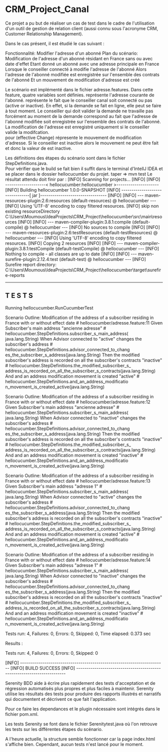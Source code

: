 # CRM_Project_Canal

Ce projet a pu but de réaliser un cas de test dans le cadre de l'utilisation d'un outil de gestion de relation client (aussi connu sous l'acronyme CRM, Customer Relationship Management). 

Dans le cas présent, il est étudié le cas suivant :

Fonctionnalité: Modifier l'adresse d'un abonné
Plan du scénario: Modification de l'adresse d'un abonné résidant en France sans ou avec date d'effet
Etant donné un abonné avec une adresse principale <active> en France
Lorsque le conseiller connecté à <canal> modifie l'adresse de l'abonné
Alors l'adresse de l'abonné modifiée est enregistrée sur l'ensemble des contrats de l'abonné Et un mouvement de modification d'adresse est créé 



Le scénario est implémenté dans le fichier adresse.features.
Dans cette feature, quatre variables sont définies. 
<active> représente l'adresse courante de l'abonné. 
<canal> représente le fait que le conseiller canal soit connecté ou pas (active or inactive). En effet, si la demande se fait en ligne, elle peut se faire à tout moment. Le conseiller qui doit valider la demande ne travaille pas forcément au moment de la demande 
<FACE> correspond au fait que l'adresse de l'abonné modifiée soit enregistrée sur l'ensemble des contrats de l'abonné. La modification de l'adresse est enregistré uniquement si le conseiller valide la modifcation.  
<EC> pour (effective Change) répresente le mouvement de modification d'adresse. Si le conseiller est inactive alors le mouvement ne peut être fait et donc la valeur de <EC> est inactive.  
  


Les définitions des étapes du scénario sont dans le fichier StepDefinitions.java.  
Pour vérifier que le build se fait bien il suffit dans le terminal d'IntellJ IDEA et se placer dans le dossier hellocucumber du projet. 
taper => mvn test 
Le résultat attendu doit finir par :
[INFO] Scanning for projects...
[INFO]
[INFO] --------------------< hellocucumber:hellocucumber >---------------------
[INFO] Building hellocucumber 1.0.0-SNAPSHOT
[INFO] --------------------------------[ jar ]---------------------------------
[INFO]
[INFO] --- maven-resources-plugin:2.6:resources (default-resources) @ hellocucumber ---
[INFO] Using 'UTF-8' encoding to copy filtered resources.
[INFO] skip non existing resourceDirectory C:\Users\Moumous\IdeaProjects\CRM_Project\hellocucumber\src\main\resources
[INFO]
[INFO] --- maven-compiler-plugin:3.8.1:compile (default-compile) @ hellocucumber ---
[INFO] No sources to compile
[INFO]
[INFO] --- maven-resources-plugin:2.6:testResources (default-testResources) @ hellocucumber ---
[INFO] Using 'UTF-8' encoding to copy filtered resources.
[INFO] Copying 2 resources
[INFO]
[INFO] --- maven-compiler-plugin:3.8.1:testCompile (default-testCompile) @ hellocucumber ---
[INFO] Nothing to compile - all classes are up to date
[INFO]
[INFO] --- maven-surefire-plugin:2.12.4:test (default-test) @ hellocucumber ---
[INFO] Surefire report directory: C:\Users\Moumous\IdeaProjects\CRM_Project\hellocucumber\target\surefire-reports

-------------------------------------------------------
 T E S T S
-------------------------------------------------------
Running hellocucumber.RunCucumberTest

Scenario Outline: Modification of the address of a subscriber residing in France with or without effect date # hellocucumber/adresse.feature:11
  Given Subscriber's main address "ancienne adresse"                                                         # hellocucumber.StepDefinitions.subscriber_s_main_address(
java.lang.String)
  When Advisor connected to "active" changes the subscriber's address                                        # hellocucumber.StepDefinitions.advisor_connected_to_chang
es_the_subscriber_s_address(java.lang.String)
  Then the modified subscriber's address is recorded on all the subscriber's contracts "inactive"            # hellocucumber.StepDefinitions.the_modified_subscriber_s_
address_is_recorded_on_all_the_subscriber_s_contracts(java.lang.String)
  And and an address modification movement is created "active"                                               # hellocucumber.StepDefinitions.and_an_address_modificatio
n_movement_is_created_active(java.lang.String)

Scenario Outline: Modification of the address of a subscriber residing in France with or without effect date # hellocucumber/adresse.feature:12
  Given Subscriber's main address "ancienne adresse"                                                         # hellocucumber.StepDefinitions.subscriber_s_main_address(
java.lang.String)
  When Advisor connected to "inactive" changes the subscriber's address                                      # hellocucumber.StepDefinitions.advisor_connected_to_chang
es_the_subscriber_s_address(java.lang.String)
  Then the modified subscriber's address is recorded on all the subscriber's contracts "inactive"            # hellocucumber.StepDefinitions.the_modified_subscriber_s_
address_is_recorded_on_all_the_subscriber_s_contracts(java.lang.String)
  And and an address modification movement is created "inactive"                                             # hellocucumber.StepDefinitions.and_an_address_modificatio
n_movement_is_created_active(java.lang.String)

Scenario Outline: Modification of the address of a subscriber residing in France with or without effect date # hellocucumber/adresse.feature:13
  Given Subscriber's main address "adresse 1"                                                                # hellocucumber.StepDefinitions.subscriber_s_main_address(
java.lang.String)
  When Advisor connected to "active" changes the subscriber's address                                        # hellocucumber.StepDefinitions.advisor_connected_to_chang
es_the_subscriber_s_address(java.lang.String)
  Then the modified subscriber's address is recorded on all the subscriber's contracts "inactive"            # hellocucumber.StepDefinitions.the_modified_subscriber_s_
address_is_recorded_on_all_the_subscriber_s_contracts(java.lang.String)
  And and an address modification movement is created "active"                                               # hellocucumber.StepDefinitions.and_an_address_modificatio
n_movement_is_created_active(java.lang.String)

Scenario Outline: Modification of the address of a subscriber residing in France with or without effect date # hellocucumber/adresse.feature:14
  Given Subscriber's main address "adresse 1"                                                                # hellocucumber.StepDefinitions.subscriber_s_main_address(
java.lang.String)
  When Advisor connected to "inactive" changes the subscriber's address                                      # hellocucumber.StepDefinitions.advisor_connected_to_chang
es_the_subscriber_s_address(java.lang.String)
  Then the modified subscriber's address is recorded on all the subscriber's contracts "inactive"            # hellocucumber.StepDefinitions.the_modified_subscriber_s_
address_is_recorded_on_all_the_subscriber_s_contracts(java.lang.String)
  And and an address modification movement is created "inactive"                                             # hellocucumber.StepDefinitions.and_an_address_modificatio
n_movement_is_created_active(java.lang.String)


Tests run: 4, Failures: 0, Errors: 0, Skipped: 0, Time elapsed: 0.373 sec

Results :

Tests run: 4, Failures: 0, Errors: 0, Skipped: 0

[INFO] ------------------------------------------------------------------------
[INFO] BUILD SUCCESS
[INFO] ------------------------------------------------------------------------

Serenity BDD aide à écrire plus rapidement des tests d'acceptation et de régression automatisés plus propres et plus faciles à maintenir.
Serenity utilise les résultats des tests pour produire des rapports illustrés et narratifs qui documentent et décrivent ce que fait l'application.

Pour ce faire les dependances et le plugin nécessaire sont intégrés dans le fichier pom.xml. 

Les tests Serenity se font dans le fichier Serenitytest.java où l'on retrouve les tests sur les différentes étapes du scénario. 

A l'heure actuelle, la structure semble fonctionner car la page index.html s'affiche bien. Cependant, aucun tests n'est lancé pour le moment. 
